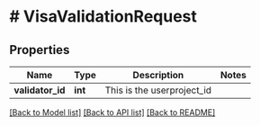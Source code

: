 # # VisaValidationRequest

## Properties

Name | Type | Description | Notes
------------ | ------------- | ------------- | -------------
**validator_id** | **int** | This is the userproject_id |

[[Back to Model list]](../../README.md#models) [[Back to API list]](../../README.md#endpoints) [[Back to README]](../../README.md)
